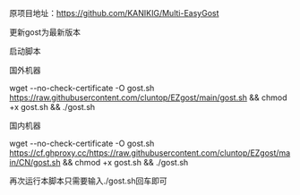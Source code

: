 原项目地址：https://github.com/KANIKIG/Multi-EasyGost

更新gost为最新版本

启动脚本

国外机器

wget --no-check-certificate -O gost.sh https://raw.githubusercontent.com/cluntop/EZgost/main/gost.sh && chmod +x gost.sh && ./gost.sh

国内机器

wget --no-check-certificate -O gost.sh https://cf.ghproxy.cc/https://raw.githubusercontent.com/cluntop/EZgost/main/CN/gost.sh && chmod +x gost.sh && ./gost.sh

再次运行本脚本只需要输入./gost.sh回车即可
